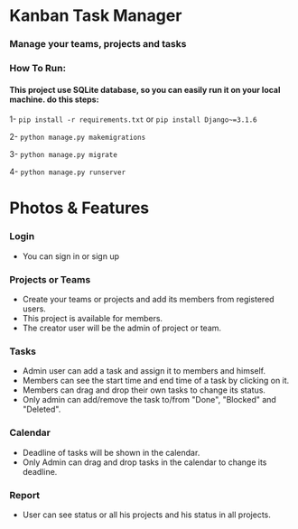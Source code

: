 # Kanban Task Manager
### Manage your teams, projects and tasks

### How To Run:
#### This project use SQLite database, so you can easily run it on your local machine. do this steps:

  1- `pip install -r requirements.txt`  or  `pip install Django~=3.1.6`

  2- `python manage.py makemigrations`

  3- `python manage.py migrate`

  4- `python manage.py runserver`

# Photos & Features

### Login
* You can sign in or sign up 



### Projects or Teams
* Create your teams or projects and add its members from registered users.
* This project is available for members.
* The creator user will be the admin of project or team.


### Tasks
* Admin user can add a task and assign it to members and himself. 
* Members can see the start time and end time of a task by clicking on it.
* Members can drag and drop their own tasks to change its status.
* Only admin can add/remove the task to/from "Done", "Blocked" and "Deleted".



### Calendar
* Deadline of tasks will be shown in the calendar.
* Only Admin can drag and drop tasks in the calendar to change its deadline.



### Report
* User can see status or all his projects and his status in all projects.

